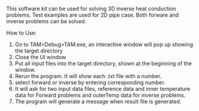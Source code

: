 This software kit can be used for solving 3D inverse heat conduction problems.
Test examples are used for 2D pipe case. Both forware and inverse problems can be solved.


How to Use:
  1. Go to TAM>Debug>TAM.exe,    an interactive window will pop up showing the target directory
  2. Close the UI window  
  3. Put all input files into the target directory, shown at the beginning of the window.
  4. Rerun the program. It will show each .txt file with a number.
  5. select forward or inverse by entering corresponding number.
  6. It will ask for two input data files, reference data and inner temperature data for Forward problems
	and outerTemp data for inverse problems.
  7. The program will generate a message when result file is generated. 



